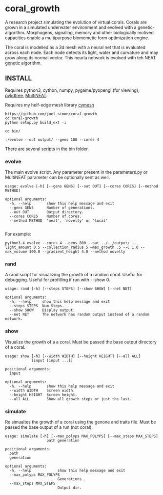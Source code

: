 # coral_growth

A research project simulating the evolution of virtual corals. Corals are grown in a simulated underwater environment and evolved with a genetic-algorithm. Morphogens, signaling, memory and other biologically motived capacities enable a multipurpose biomemetic form optimization engine.

The coral is modelled as a 3d mesh with a neural net that is evaluated across each node. Each node detects its light, water and curvature and may grow along its normal vector. This neurla network is evolved with teh NEAT genetic algorithm.


## INSTALL
Requires python3, cython, numpy, pygame/pyopengl (for viewing), [pykdtree](https://github.com/storpipfugl/pykdtree), [MultiNEAT](https://github.com/peter-ch/MultiNEAT).

Requires my helf-edge mesh library [cymesh](https://github.com/joel-simon/cymesh)

```
https://github.com/joel-simon/coral-growth
cd coral-growth
python setup.py build_ext -i

cd bin/

./evolve --out output/ --gens 100 --cores 4

```

There are several scripts in the bin folder.
### evolve 
The main evolve script. Any parameter present in the parameters.py or MultiNEAT parameter can be optionally sent as well.

```
usage: evolve [-h] [--gens GENS] [--out OUT] [--cores CORES] [--method METHOD]

optional arguments:
  -h, --help       show this help message and exit
  --gens GENS      Number of generations.
  --out OUT        Output directory.
  --cores CORES    Number of cores.
  --method METHOD  'neat', 'novelty' or 'local'
    
```

For example:

`python3.4 evolve --cores 4 --gens 800 --out ../../output/ --light_amount 0.5 --collection_radius 5 —max_growth .5 --C 1.0 --max_volume 100.0 --gradient_height 4.0 --method novelty
`

### rand

A rand script for visualizing the growth of a random coral. Useful for debugging. Useful for profilling if run with --show 0.

```
usage: rand [-h] [--steps STEPS] [--show SHOW] [--net NET]

optional arguments:
  -h, --help     show this help message and exit
  --steps STEPS  Num Steps.
  --show SHOW    Display output.
  --net NET      The network has random output instead of a random network.
```

### show
Visualize the growth of a a coral. Must be passed the base output directory of a coral.

```
usage: show [-h] [--width WIDTH] [--height HEIGHT] [--all ALL]
            [input [input ...]]

positional arguments:
  input

optional arguments:
  -h, --help       show this help message and exit
  --width WIDTH    Screen width.
  --height HEIGHT  Screen height.
  --all ALL        Show all growth steps or just the last.
```


### simulate
Re simualtes the growth of a coral using the genone and traits file. Must be passed the base output of a run (not coral). 

```
usage: simulate [-h] [--max_polyps MAX_POLYPS] [--max_steps MAX_STEPS]
                   path generation

positional arguments:
  path
  generation

optional arguments:
  -h, --help            show this help message and exit
  --max_polyps MAX_POLYPS
                        Generations.
  --max_steps MAX_STEPS
                        Output dir.
```
 